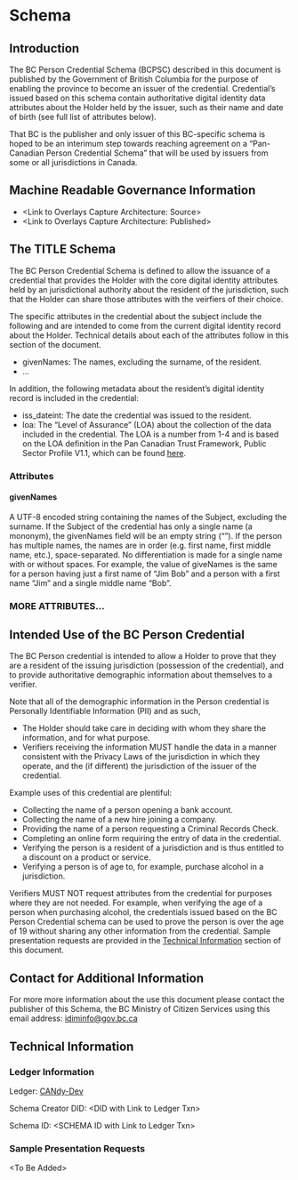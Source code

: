 # Schema

## Introduction

The BC Person Credential Schema (BCPSC) described in this document is published by the Government of British Columbia for the purpose of enabling the province to become an issuer of the credential. Credential’s issued based on this schema contain authoritative digital identity data attributes about the Holder held by the issuer, such as their name and date of birth (see full list of attributes below).

That BC is the publisher and only issuer of this BC-specific schema is hoped to be an interimum step towards reaching agreement on a “Pan-Canadian Person Credential Schema” that will be used by issuers from some or all jurisdictions in Canada.

## Machine Readable Governance Information

* &lt;Link to Overlays Capture Architecture: Source>
* &lt;Link to Overlays Capture Architecture: Published>

## The TITLE Schema

The BC Person Credential Schema is defined to allow the issuance of a credential that provides the Holder with the core digital identity attributes held by an jurisdictional authority about the resident of the jurisdiction, such that the Holder can share those attributes with the veirfiers of their choice.

The specific attributes in the credential about the subject include the following and are intended to come from the current digital identity record about the Holder. Technical details about each of the attributes follow in this section of the document.

* givenNames: The names, excluding the surname, of the resident.
* ...

In addition, the following metadata about the resident’s digital identity record is included in the credential:

* iss_dateint: The date the credential was issued to the resident.
* loa: The “Level of Assurance” (LOA) about the collection of the data included in the credential. The LOA is a number from 1-4 and is based on the LOA definition in the Pan Canadian Trust Framework, Public Sector Profile V1.1, which can be found [here](https://canada-ca.github.io/PCTF-CCP/Version1_1/).

### Attributes

#### givenNames

A UTF-8 encoded string containing the names of the Subject, excluding the surname. If the Subject of the credential has only a single name (a mononym), the givenNames field will be an empty string (“”). If the person has multiple names, the names are in order (e.g. first name, first middle name, etc.), space-separated. No differentiation is made for a single name with or without spaces. For example, the value of giveNames is the same for a person having just a first name of “Jim Bob” and a person with a first name “Jim” and a single middle name “Bob”. 

### MORE ATTRIBUTES...

## Intended Use of the BC Person Credential

The BC Person credential is intended to allow a Holder to prove that they are a resident of the issuing jurisdiction (possession of the credential), and to provide authoritative demographic information about themselves to a verifier.

Note that all of the demographic information in the Person credential is Personally Identifiable Information (PII) and as such,

* The Holder should take care in deciding with whom they share the information, and for what purpose.
* Verifiers receiving the information MUST handle the data in a manner consistent with the Privacy Laws of the jurisdiction in which they operate, and the (if different) the jurisdiction of the issuer of the credential.

Example uses of this credential are plentiful:

* Collecting the name of a person opening a bank account.
* Collecting the name of a new hire joining a company.
* Providing the name of a person requesting a Criminal Records Check.
* Completing an online form requiring the entry of data in the credential.
* Verifying the person is a resident of a jurisdiction and is thus entitled to a discount on a product or service.
* Verifying a person is of age to, for example, purchase alcohol in a jurisdiction.

Verifiers MUST NOT request attributes from the credential for purposes where they are not needed. For example, when verifying the age of a person when purchasing alcohol, the credentials issued based on the BC Person Credential schema can be used to prove the person is over the age of 19 without sharing any other information from the credential. Sample presentation requests are provided in the 
[Technical Information](#sample-presentation-requests) section of this document.

## Contact for Additional Information

For more more information about the use this document please contact the publisher of this Schema, the BC Ministry of Citizen Services using this email address: [idiminfo@gov.bc.ca](mailto:idiminfo@gov.bc.ca)

## Technical Information

### Ledger Information

Ledger: [CANdy-Dev](https://candyscan.idlab.org/home/CANDY_DEV)

Schema Creator DID: &lt;DID with Link to Ledger Txn>

Schema ID: &lt;SCHEMA ID with Link to Ledger Txn>

### Sample Presentation Requests

&lt;To Be Added>
